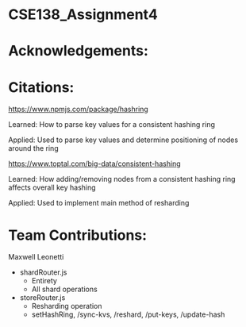 # CSE138_Assignment4


# Acknowledgements:


# Citations:

https://www.npmjs.com/package/hashring

Learned: How to parse key values for a consistent hashing ring

Applied: Used to parse key values and determine positioning of nodes around the ring

https://www.toptal.com/big-data/consistent-hashing

Learned: How adding/removing nodes from a consistent hashing ring affects overall key hashing

Applied: Used to implement main method of resharding

# Team Contributions:

Maxwell Leonetti
- shardRouter.js
  - Entirety
  - All shard operations
- storeRouter.js
  - Resharding operation
  - setHashRing, /sync-kvs, /reshard, /put-keys, /update-hash
